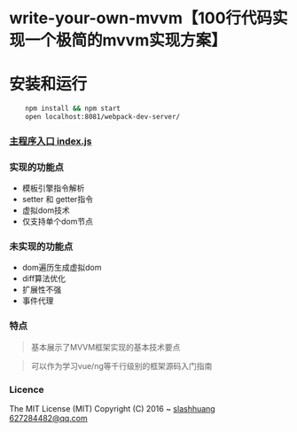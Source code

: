 # write-your-own-mvvm【100行代码实现一个极简的mvvm实现方案】

# 安装和运行

```bash
    npm install && npm start
    open localhost:8081/webpack-dev-server/
```

### [主程序入口 index.js]('https://github.com/slashhuang/write-your-own-mvvm/blob/master/index.js')

### 实现的功能点

- 模板引擎指令解析
- setter 和 getter指令
- 虚拟dom技术
- 仅支持单个dom节点

### 未实现的功能点

- dom遍历生成虚拟dom
- diff算法优化
- 扩展性不强
- 事件代理

### 特点

> 基本展示了MVVM框架实现的基本技术要点

> 可以作为学习vue/ng等千行级别的框架源码入门指南

### Licence  
The MIT License (MIT)
Copyright (C) 2016 ~ [slashhuang](http://github.com/slashhuang) 627284482@qq.com




